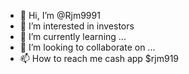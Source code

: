 - 👋 Hi, I’m @Rjm9991
- 👀 I’m interested in investors
- 🌱 I’m currently learning ...
- 💞️ I’m looking to collaborate on ...
- 📫 How to reach me cash app $rjm919

<!---
Rjm9991/Rjm9991 is a ✨ special ✨ repository because its `README.md` (this file) appears on your GitHub profile.
You can click the Preview link to take a look at your changes.
--->
